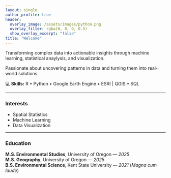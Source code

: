 ```yaml
---
layout: single
author_profile: true
header:
  overlay_image: /assets/images/python.png
  overlay_filter: rgba(0, 0, 0, 0.5)
  show_overlay_excerpt: "false"
title: "Welcome"
---
```

Transforming complex data into actionable insights through machine learning, statistical anaylysis, and visualization.

Passionate about uncovering patterns in data and turning them into real-world solutions.

💻 **Skills:** R • Python • Google Earth Engine • ESRI | QGIS • SQL  

---

### Interests
- Spatial Statistics  
- Machine Learning  
- Data Visualization  

---

### Education
**M.S. Environmental Studies**, University of Oregon — *2025*  
**M.S. Geography**, University of Oregon — *2025*  
**B.S. Environmental Science**, Kent State University — *2021* (*Magna cum laude*)
